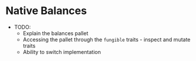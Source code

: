 # Native Balances

- TODO:
	- Explain the balances pallet
	- Accessing the pallet through the `fungible` traits
			- inspect and mutate traits
	- Ability to switch implementation
